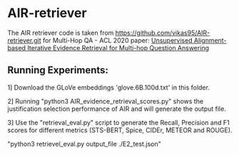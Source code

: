 # AIR-retriever
The AIR retriever code is taken from https://github.com/vikas95/AIR-retriever.git for Multi-Hop QA - ACL 2020 paper: [Unsupervised Alignment-based Iterative Evidence Retrieval for Multi-hop Question Answering](https://arxiv.org/abs/2005.01218)

## Running Experiments:

1] Download the GLoVe embeddings 'glove.6B.100d.txt' in this folder.

2] Running "python3 AIR_evidence_retrieval_scores.py" shows the justification selection performance of AIR and will generate the output file.

3] Use the "retrieval_eval.py" script to generate the Recall, Precision and F1 scores for different metrics (STS-BERT, Spice, CIDEr, METEOR and ROUGE).

"python3 retrievel_eval.py output_file ./E2_test.json"
